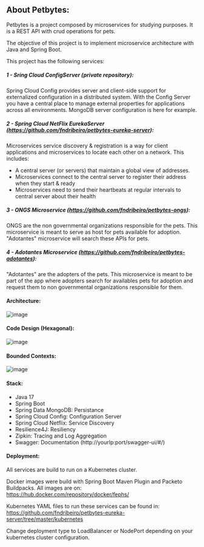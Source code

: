## About Petbytes:
Petbytes is a project composed by microservices for studying purposes. It is a REST API with crud operations for pets.

The objective of this project is to implement microservice architecture with Java and Spring Boot.

This project has the following services:

##### 1 - Sring Cloud ConfigServer (private repository):
Spring Cloud Config provides server and client-side support for externalized configuration in a distributed
system. With the Config Server you have a central place to manage external properties for applications
across all environments. MongoDB server configuration is here for example.

##### 2 - Spring Cloud NetFlix EurekaServer (https://github.com/fndribeiro/petbytes-eureka-server):
Microservices service discovery & registration is a way for client applications and microservices to locate each other on a network. This
includes:
* A central server (or servers) that maintain a global view of addresses.
* Microservices connect to the central server to register their address when they start & ready
* Microservices need to send their heartbeats at regular intervals to central server about their health

##### 3 - ONGS Microservice (https://github.com/fndribeiro/petbytes-ongs):
ONGS are the non governmental organizations responsible for the pets. This microservice is meant to serve as host for pets available for adoption. "Adotantes"
microservice will search these APIs for pets.

##### 4 - Adotantes Microservice (https://github.com/fndribeiro/petbytes-adotantes):
"Adotantes" are the adopters of the pets. This microservice is meant to be part of the app where adopters search for availables pets for adoption and request them to 
non governmental organizations responsible for them.

#### Architecture:

![image](https://user-images.githubusercontent.com/45038374/163069745-1b1d193d-76cf-4680-9a80-79f5610646ad.png)

#### Code Design (Hexagonal):

![image](https://user-images.githubusercontent.com/45038374/163070322-9be68145-7bba-49e2-aa3f-65b30a0c5e2b.png)

#### Bounded Contexts:

![image](https://user-images.githubusercontent.com/45038374/163070411-cf5c4edb-f31f-45cd-85a5-e021938500e4.png)

#### Stack:

- Java 17
- Spring Boot
- Spring Data MongoDB: Persistance
- Spring Cloud Config: Configuration Server
- Spring Cloud Netflix: Service Discovery
- Resilience4J: Resiliency
- Zipkin: Tracing and Log Aggregation
- Swagger: Documentation (http://yourIp:port/swagger-ui/#/)

#### Deployment:

All services are build to run on a Kubernetes cluster.

Docker images were build with Spring Boot Maven Plugin and Packeto Buildpacks.
All images are on: https://hub.docker.com/repository/docker/fephs/

Kubernetes YAML files to run these services can be found in:
https://github.com/fndribeiro/petbytes-eureka-server/tree/master/kubernetes

Change deployment type to LoadBalancer or NodePort depending on your kubernetes cluster configuration.
